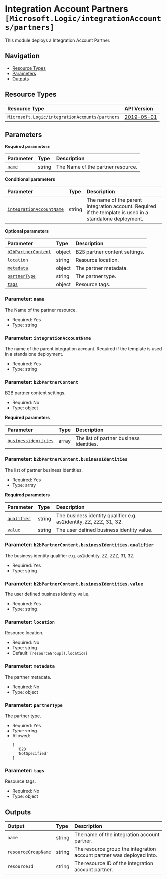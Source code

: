 # Integration Account Partners `[Microsoft.Logic/integrationAccounts/partners]`

This module deploys a Integration Account Partner.

## Navigation

- [Resource Types](#Resource-Types)
- [Parameters](#Parameters)
- [Outputs](#Outputs)

## Resource Types

| Resource Type | API Version |
| :-- | :-- |
| `Microsoft.Logic/integrationAccounts/partners` | [2019-05-01](https://learn.microsoft.com/en-us/azure/templates/Microsoft.Logic/2019-05-01/integrationAccounts/partners) |

## Parameters

**Required parameters**

| Parameter | Type | Description |
| :-- | :-- | :-- |
| [`name`](#parameter-name) | string | The Name of the partner resource. |

**Conditional parameters**

| Parameter | Type | Description |
| :-- | :-- | :-- |
| [`integrationAccountName`](#parameter-integrationaccountname) | string | The name of the parent integration account. Required if the template is used in a standalone deployment. |

**Optional parameters**

| Parameter | Type | Description |
| :-- | :-- | :-- |
| [`b2bPartnerContent`](#parameter-b2bpartnercontent) | object | B2B partner content settings. |
| [`location`](#parameter-location) | string | Resource location. |
| [`metadata`](#parameter-metadata) | object | The partner metadata. |
| [`partnerType`](#parameter-partnertype) | string | The partner type. |
| [`tags`](#parameter-tags) | object | Resource tags. |

### Parameter: `name`

The Name of the partner resource.

- Required: Yes
- Type: string

### Parameter: `integrationAccountName`

The name of the parent integration account. Required if the template is used in a standalone deployment.

- Required: Yes
- Type: string

### Parameter: `b2bPartnerContent`

B2B partner content settings.

- Required: No
- Type: object

**Required parameters**

| Parameter | Type | Description |
| :-- | :-- | :-- |
| [`businessIdentities`](#parameter-b2bpartnercontentbusinessidentities) | array | The list of partner business identities. |

### Parameter: `b2bPartnerContent.businessIdentities`

The list of partner business identities.

- Required: Yes
- Type: array

**Required parameters**

| Parameter | Type | Description |
| :-- | :-- | :-- |
| [`qualifier`](#parameter-b2bpartnercontentbusinessidentitiesqualifier) | string | The business identity qualifier e.g. as2identity, ZZ, ZZZ, 31, 32. |
| [`value`](#parameter-b2bpartnercontentbusinessidentitiesvalue) | string | The user defined business identity value. |

### Parameter: `b2bPartnerContent.businessIdentities.qualifier`

The business identity qualifier e.g. as2identity, ZZ, ZZZ, 31, 32.

- Required: Yes
- Type: string

### Parameter: `b2bPartnerContent.businessIdentities.value`

The user defined business identity value.

- Required: Yes
- Type: string

### Parameter: `location`

Resource location.

- Required: No
- Type: string
- Default: `[resourceGroup().location]`

### Parameter: `metadata`

The partner metadata.

- Required: No
- Type: object

### Parameter: `partnerType`

The partner type.

- Required: Yes
- Type: string
- Allowed:
  ```Bicep
  [
    'B2B'
    'NotSpecified'
  ]
  ```

### Parameter: `tags`

Resource tags.

- Required: No
- Type: object

## Outputs

| Output | Type | Description |
| :-- | :-- | :-- |
| `name` | string | The name of the integration account partner. |
| `resourceGroupName` | string | The resource group the integration account partner was deployed into. |
| `resourceId` | string | The resource ID of the integration account partner. |
